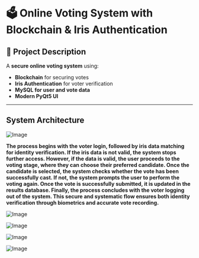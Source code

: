 # 🗳️ Online Voting System with Blockchain & Iris Authentication

## 🚀 Project Description
A **secure online voting system** using:
- **Blockchain** for securing votes
- **Iris Authentication** for voter verification
- **MySQL for user and vote data**
- **Modern PyQt5 UI**

---

## System Architecture

![Image](https://github.com/user-attachments/assets/d17c34c2-e03e-480d-82f8-042f7fbd267c)

**The process begins with the voter login, followed by iris data matching for identity verification. If the iris data is not valid, the system stops further access. However, if the data is valid, the user proceeds to the voting stage, where they can choose their preferred candidate. Once the candidate is selected, the system checks whether the vote has been successfully cast. If not, the system prompts the user to perform the voting again. Once the vote is successfully submitted, it is updated in the results database. Finally, the process concludes with the voter logging out of the system. This secure and systematic flow ensures both identity verification through biometrics and accurate vote recording.**



![Image](https://github.com/user-attachments/assets/76369192-f365-494f-bd1e-ccc87c65ce4e)

![Image](https://github.com/user-attachments/assets/22f9faef-3e6f-4dba-b228-2bb47785bef8)

![Image](https://github.com/user-attachments/assets/20ff5567-ebce-439b-a7a5-a4f7b4137771)

![Image](https://github.com/user-attachments/assets/0e1fc2dd-512b-40d3-afeb-976f8246ea69)
